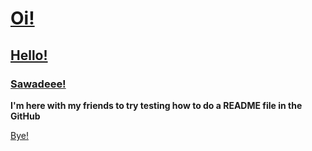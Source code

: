 # [Oi!](https://github.com/user-attachments/assets/be3ae61e-4600-4d2c-a3d7-cd8002620197)

## [Hello!](https://github.com/user-attachments/assets/ddf22ee5-09c5-415c-ba22-509177c81a28)

### [Sawadeee!](https://github.com/user-attachments/assets/036e093b-a47f-4564-adaa-87ab7dc3dde2)

**I'm here with my friends to try testing how to do a README file in the GitHub**

[Bye!](https://github.com/user-attachments/assets/abcc61e1-9317-462e-a538-f8f9d9aed07f)
